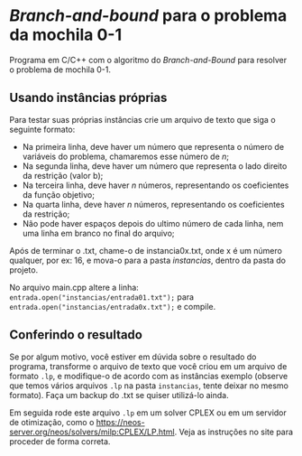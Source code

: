 # **_Branch-and-bound_ para o problema da mochila 0-1**

Programa em C/C++ com o algoritmo do _Branch-and-Bound_ para resolver o problema de mochila 0-1.

## Usando instâncias próprias

Para testar suas próprias instâncias crie um arquivo de texto que siga o seguinte formato:

- Na primeira linha, deve haver um número que representa o número de variáveis do problema, chamaremos esse número de _n_;     
- Na segunda linha, deve haver um número que representa o lado direito da restrição (valor b);
- Na terceira linha, deve haver _n_ números, representando os coeficientes da função objetivo;
- Na quarta linha, deve haver _n_ números, representando os coeficientes da restrição;
- Não pode haver espaços depois do ultimo número de cada linha, nem uma linha em branco no final do arquivo;

Após de terminar o .txt, chame-o de instancia0x.txt, onde x é um número qualquer, por ex: 16, e mova-o para a pasta _instancias_, dentro da pasta do projeto.

No arquivo main.cpp altere a linha: ``entrada.open("instancias/entrada01.txt");`` para ``entrada.open("instancias/entrada0x.txt");`` e compile.

## Conferindo o resultado

Se por algum motivo, você estiver em dúvida sobre o resultado do programa, transforme o arquivo de texto que você criou em um arquivo de formato `.lp`, e modifique-o de acordo com as instâncias exemplo (observe que temos vários arquivos `.lp` na pasta `instancias`, tente deixar no mesmo formato). Faça um backup do .txt se quiser utilizá-lo ainda.

Em seguida rode este arquivo `.lp` em um solver CPLEX ou em um servidor de otimização, como o https://neos-server.org/neos/solvers/milp:CPLEX/LP.html. Veja as instruções no site para proceder de forma correta.
